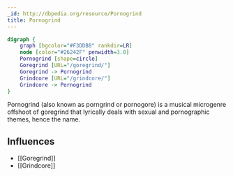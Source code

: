```yaml
---
_id: http://dbpedia.org/resource/Pornogrind
title: Pornogrind
---
```


```dot
digraph {
	graph [bgcolor="#F3DDB8" rankdir=LR]
	node [color="#26242F" penwidth=3.0]
	Pornogrind [shape=circle]
	Goregrind [URL="/goregrind/"]
	Goregrind -> Pornogrind
	Grindcore [URL="/grindcore/"]
	Grindcore -> Pornogrind
}
```

Pornogrind (also known as porngrind or pornogore) is a musical microgenre offshoot of goregrind that lyrically deals with sexual and pornographic themes, hence the name.

## Influences

- [[Goregrind]]
- [[Grindcore]]
